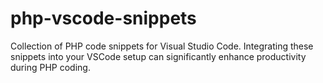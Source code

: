 # php-vscode-snippets
Collection of PHP code snippets for Visual Studio Code. Integrating these snippets into your VSCode setup can significantly enhance productivity during PHP coding.
